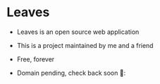 # Leaves

- Leaves is an open source web application
- This is a project maintained by me and a friend
- Free, forever

- Domain pending, check back soon 🎉:
